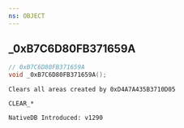 ```yaml
---
ns: OBJECT
---
```

## _0xB7C6D80FB371659A

```c
// 0xB7C6D80FB371659A
void _0xB7C6D80FB371659A();
```

```
Clears all areas created by 0xD4A7A435B3710D05

CLEAR_*

NativeDB Introduced: v1290
```


